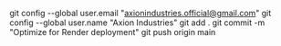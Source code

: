 git config --global user.email "axionindustries.official@gmail.com"
git config --global user.name "Axion Industries"
git add .
git commit -m "Optimize for Render deployment"
git push origin main